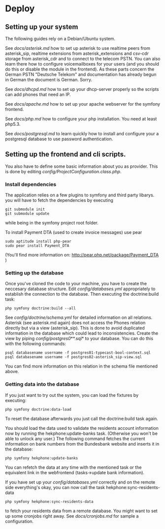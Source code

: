 # Deploy

## Setting up your system
The following guides rely on a Debian/Ubuntu system.

See *docs/asterisk.md* how to set up asterisk to use realtime peers from asterisk_sip,
realtime extensions from asterisk_extensions and csv-cdr storage from
asterisk_cdr and to connect to the telecom PSTN. You can also learn there how
to configure voicemailboxes for your users (and you should do this or disable
the module in the frontend). As these parts concern the German PSTN "Deutsche
Telekom" and documentation has already begun in German the document is German.
Sorry. 

See *docs/dhcpd.md* how to set up your dhcp-server properly so the scripts can 
add phones that need an IP.

See *docs/apache.md* how to set up your apache webserver for the symfony frontend.

See *docs/php.md* how to configure your php installation. You need at least php5.3.

See *docs/postgresql.md* to learn quickly how to install and configure your a
postgresql database to use password authentication.

## Setting up the frontend and cli scripts.

You also have to define some basic information about you as provider. This is 
done by editing *config/ProjectConfiguration.class.php*. 

### Install dependencies
The application relies on a few plugins to symfony and third party libarys.
you will have to fetch the dependencies by executing
  
    git submodule init
    git submodule update

while being in the symfony project root folder.

To install Payment DTA (used to create invoice messages) use pear

    sudo aptitude install php-pear
    sudo pear install Payment_DTA

(You'll find more information on: http://pear.php.net/package/Payment_DTA )


### Setting up the database

Once you've cloned the code to your machine, you have to create the neccesary
database structure. Edit *config/databases.yml* appropriately to establish the 
connection to the database. Then executing the doctrine:build task:

    php symfony doctrine:build --all

See *config/doctrine/schema.yml* for detailed information on all relations.
Asterisk (see asterisk.md again) does not access the Phones relation directly
but via a view (asterisk_sip). This is done to avoid duplicated information 
in the database which could lead to inconsistencies. Create the view by piping 
*config/postgres0***.sql* to your database. You can do this with the following
commands:

    psql databasename username -f postgres01-typecast-bool-context.sql
    psql databasename username -f postgres02-asterisk_sip-view.sql

You can find more information on this relation in the schema file mentioned 
above.

### Getting data into the database
If you just want to try out the system, you can load the fixtures by executing:

    php symfony doctrine:data-load
    
To reset the database afterwards you just call the doctrine:build task again.
    
You should load the data used to validate the residents account information now 
by running the hekphone:update-banks task. (Otherwise you won't be able to
unlock any user.) The following command fetches the current information on 
bank numbers from the Bundesbank website and inserts it in the database:

    php symfony hekphone:update-banks

You can refetch the data at any time with the mentioned task or the equivalent 
link in the webfrontend (tasks->update bank information).

If you have set up your *config/databases.yml* correctly and on the remote side
everything's okay, you can now call the task hekphone:sync-residents-data
    
    php symfony hekphone:sync-residents-data
    
to fetch your residents data from a remote database. You might want to set up
some cronjobs right away. See *docs/cronjobs.md* for sample a configuration.
 